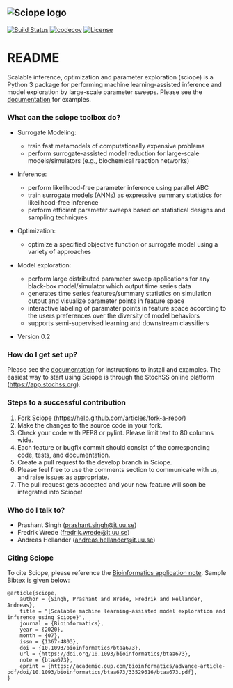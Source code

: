 ![Sciope logo](logo.png)
----------------------------------------------------------


[![Build Status](https://travis-ci.com/StochSS/sciope.svg?branch=master)](https://travis-ci.com/StochSS/sciope)
[![codecov](https://codecov.io/gh/StochSS/sciope/branch/master/graph/badge.svg)](https://codecov.io/gh/StochSS/sciope)
[![License](https://img.shields.io/badge/License-Apache%202.0-blue.svg)](https://opensource.org/licenses/Apache-2.0)


# README #

Scalable inference, optimization and parameter exploration (sciope)
is a Python 3 package for performing machine learning-assisted inference and model
exploration by large-scale parameter sweeps. Please see the [documentation](https://stochss.github.io/sciope/) for examples.

### What can the sciope toolbox do? ###

* Surrogate Modeling: 
	- train fast metamodels of computationally expensive problems
	- perform surrogate-assisted model reduction for large-scale models/simulators (e.g., biochemical reaction networks)
* Inference: 
	- perform likelihood-free parameter inference using parallel ABC
	- train surrogate models (ANNs) as expressive summary statistics for likelihood-free inference
	- perform efficient parameter sweeps based on statistical designs and sampling techniques
* Optimization: 
	- optimize a specified objective function or surrogate model using a variety of approaches

* Model exploration: 
	- perform large distributed parameter sweep applications for any black-box model/simulator which output time series data
	- generates time series features/summary statistics on simulation output and visualize parameter points in feature space
	- interactive labeling of paramater points in feature space according to the users preferences over the diversity of model behaviors
	- supports semi-supervised learning and downstream classifiers
	
* Version 0.2

### How do I get set up? ###

Please see the [documentation](https://stochss.github.io/sciope/) for instructions to install and examples. The easiest way to start using Sciope is through the StochSS online platform (https://app.stochss.org).

### Steps to a successful contribution ###

 1. Fork Sciope (https://help.github.com/articles/fork-a-repo/)
 2. Make the changes to the source code in your fork.
 3. Check your code with PEP8 or pylint. Please limit text to 80 columns wide.
 4. Each feature or bugfix commit should consist of the corresponding code, tests, and documentation.
 5. Create a pull request to the develop branch in Sciope.
 7. Please feel free to use the comments section to communicate with us, and raise issues as appropriate.
 8. The pull request gets accepted and your new feature will soon be integrated into Sciope!

### Who do I talk to? ###

* Prashant Singh (prashant.singh@it.uu.se)
* Fredrik Wrede (fredrik.wrede@it.uu.se)
* Andreas Hellander (andreas.hellander@it.uu.se)

### Citing Sciope ###

To cite Sciope, please reference the [Bioinformatics application note](https://doi.org/10.1093/bioinformatics/btaa673). Sample Bibtex is given below:

```
@article{sciope,
    author = {Singh, Prashant and Wrede, Fredrik and Hellander, Andreas},
    title = "{Scalable machine learning-assisted model exploration and inference using Sciope}",
    journal = {Bioinformatics},
    year = {2020},
    month = {07},
    issn = {1367-4803},
    doi = {10.1093/bioinformatics/btaa673},
    url = {https://doi.org/10.1093/bioinformatics/btaa673},
    note = {btaa673},
    eprint = {https://academic.oup.com/bioinformatics/advance-article-pdf/doi/10.1093/bioinformatics/btaa673/33529616/btaa673.pdf},
}

```

